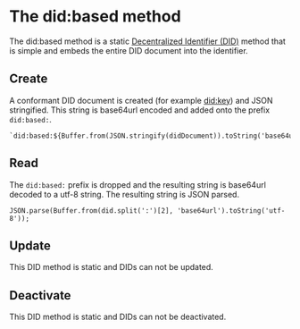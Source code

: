 # The did:based method

The did:based method is a static [Decentralized Identifier (DID)](https://www.w3.org/TR/did-core/) method that is simple and embeds the entire DID document into the identifier.

## Create

A conformant DID document is created (for example [did:key](https://w3c-ccg.github.io/did-method-key/)) and JSON stringified. This string is base64url encoded and added onto the prefix `did:based:`.

```
`did:based:${Buffer.from(JSON.stringify(didDocument)).toString('base64url')}`
```

## Read

The `did:based:` prefix is dropped and the resulting string is base64url decoded to a utf-8 string. The resulting string is JSON parsed.

```
JSON.parse(Buffer.from(did.split(':')[2], 'base64url').toString('utf-8'));
```


## Update

This DID method is static and DIDs can not be updated.

## Deactivate

This DID method is static and DIDs can not be deactivated.
